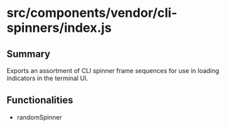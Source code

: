 # src/components/vendor/cli-spinners/index.js

## Summary
Exports an assortment of CLI spinner frame sequences for use in loading indicators in the terminal UI.

## Functionalities
- randomSpinner